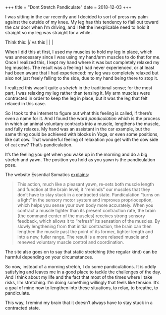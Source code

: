 +++
title = "Dont Stretch Pandiculate"
date = 2018-12-03
+++

I was sitting in the car recently and I decided to sort of press my palm against the outside of my knee. My leg has this tendency to flail out toward the car door when I’m driving, and I felt the inexplicable need to hold it straight so my leg was straight for a while.

Think this: \|/ vs this | | |

When I did this at first, I used my muscles to hold my leg in place, which was unnecessary since I was using my hand/arm muscles to do that for me. Once I realized this, I kept my hand where it was but completely relaxed my leg muscles. The result was a feeling I had never experienced, or at least had been aware that I had experienced: my leg was completely relaxed but also not just freely falling to the side, due to my hand being there to stop it.

I realized this wasn’t quite a _stretch_ in the traditional sense; for the most part, I was relaxing my leg rather than tensing it. My arm muscles were contracted in order to keep the leg in place, but it was the leg that felt relaxed in this case.

So I took to the internet to figure out what this feeling is called, if there’s even a name for it. And I found the word _pandiculation_ which is the process in which an animal voluntary contracts into a muscle, lengthens the muscle, and fully relaxes. My hand was an assistant in the car example, but the same thing could be achieved with blocks in Yoga, or even some positions, like cat cow. That wonderful feeling of relaxation you get with the cow side of cat cow? That’s pandiculation.

It’s the feeling you get when you wake up in the morning and do a big stretch and yawn. The position you hold as you yawn is the pandiculation pose.

The website Essential Somatics [explains][1]:

> This action, much like a pleasant yawn, re-sets both muscle length and function at the brain level; it &#8220;reminds&#8221; our muscles that they don&#8217;t have to stay stuck in a contracted state. Pandiculation &#8220;turns on a light&#8221; in the sensory motor system and improves proprioception, which helps you sense your own body more accurately. When you contract a muscle tighter than its present contraction rate, the brain (the command center of the muscles) receives strong sensory feedback, which allows it to “refresh” its sensation of the muscles. By slowly lengthening from that initial contraction, the brain can then lengthen the muscle past the point of its former, tighter length and into a new, fuller range. The result is a more relaxed muscle and renewed voluntary muscle control and coordination.

The site also goes on to say that static stretching (the regular kind) can be harmful depending on your circumstances.

So now, instead of a morning stretch, I do some pandiculations. It is oddly satisfying and leaves me in a good place to tackle the challenges of the day. And I think about my life and the fact that most of the times where I take risks, I&#8217;m stretching. I&#8217;m doing something willingly that feels like tension. It&#8217;s a goal of mine now to lengthen into these situations, to relax, to breathe, to pandiculate.

This way, I remind my brain that it doesn&#8217;t always have to stay stuck in a contracted state.

 [1]: http://essentialsomatics.com/hanna-somatics-articles-case-studies/pandiculation-safe-alternative-stretching
